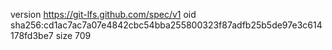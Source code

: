 version https://git-lfs.github.com/spec/v1
oid sha256:cd1ac7ac7a07e4842cbc54bba255800323f87adfb25b5de97e3c614178fd3be7
size 709
